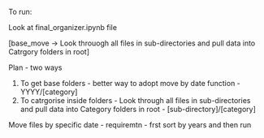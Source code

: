 To run:

Look at final_organizer.ipynb file

[base_move -> Look throuogh all files in sub-directories and pull data into Catrgory folders in root]

Plan - two ways

1. To get base folders - better way to adopt move by date function - YYYY/[category]
2. To catrgorise inside folders - Look through all files in sub-directories and pull data into Category folders in root - [sub-directory]/[category]

Move files by specific date - requiremtn - frst sort by years and then run